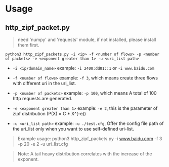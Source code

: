 # Usage

## http_zipf_packet.py

> need 'numpy' and 'requests' module, if not installed, please install them first.

```shell
python3 http_zipf_packets.py -i <ip> -f <number of flows> -p <number of packets> -e <exponent greater than 1> -u <uri_list path>
```
- `-i <ip/domain_name>` example: `-i 2400:dd01::1` or `-i www.baidu.com`

- `-f <number of flows>` example: `-f 3`, which means create three flows with different uri in the uri_list.

- `-p <number of packets>` example: `-p 100`, which means A total of 100 http requests are generated.

- `-e <exponent greater than 1>` example: `-e 2`, this is the parameter of zipf distribution (P(X) = C * X^(-e))

- `-u <uri_list path>` example: `-u ./test.cfg`, Offer the config file path of the uri_list only when you want to use self-defined uri-list.

>Example usage: python3 http_zipf_packets.py -i www.baidu.com -f 3 -p 20 -e 2 -u uri_list.cfg

>Note: A tail heavy distribution correlates with the increase of the exponent.
